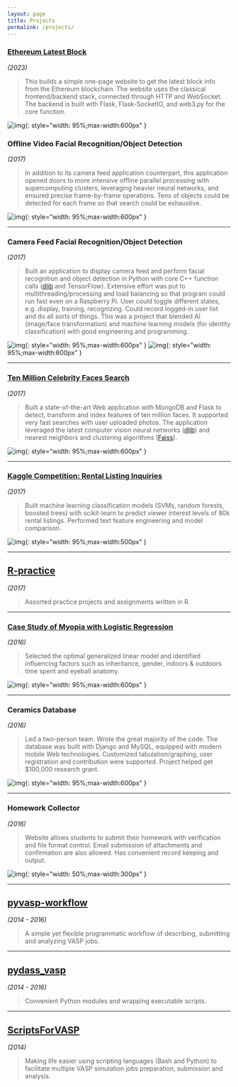 ```yaml
---
layout: page
title: Projects
permalink: /projects/
---
```


### [Ethereum Latest Block](https://github.com/terencezl/ethereum-latest-block)

_(2023)_

> This builds a simple one-page website to get the latest block info from the Ethereum blockchain. The website uses the classical frontend/backend stack, connected through HTTP and WebSocket. The backend is built with Flask, Flask-SocketIO, and web3.py for the core function.

![img](/public/imgs/ethereum-latest-block.png){: style="width: 95%;max-width:600px" }

### Offline Video Facial Recognition/Object Detection

_(2017)_

> In addition to its camera feed application counterpart, this application opened doors to more intensive offline parallel processing with supercomputing clusters, leveraging heavier neural networks, and ensured precise frame-by-frame operations. Tens of objects could be detected for each frame so that search could be exhaustive.

![img](/public/imgs/video.jpg){: style="width: 95%;max-width:600px" }

-----------------

### Camera Feed Facial Recognition/Object Detection

_(2017)_

> Built an application to display camera feed and perform facial recognition and object detection in Python with core C++ function calls ([dlib](http://dlib.net/) and TensorFlow). Extensive effort was put to multithreading/processing and load balancing so that program could run fast even on a Raspberry Pi. User could toggle different states, e.g. display, training, recognizing. Could record logged-in user list and do all sorts of things. This was a project that blended AI (image/face transformation) and machine learning models (for identity classification) with good engineering and programming.

![img](/public/imgs/camera0.jpg){: style="width: 95%;max-width:600px" }
![img](/public/imgs/camera1.jpg){: style="width: 95%;max-width:600px" }

-----------------

### [Ten Million Celebrity Faces Search](/projects/facesearch)

_(2017)_

> Built a state-of-the-art Web application with MongoDB and Flask to detect, transform and index features of ten million faces. It supported very fast searches with user uploaded photos. The application leveraged the latest computer vision neural networks ([dlib](http://dlib.net/)) and nearest neighbors and clustering algorithms ([Faiss](https://github.com/facebookresearch/faiss)).

![img](/public/imgs/celebsearch0.jpg){: style="width: 95%;max-width:600px" }

-----------------

### [Kaggle Competition: Rental Listing Inquiries](https://github.com/terencezl/kaggle-rental-listing-inquiries)

_(2017)_

> Built machine learning classification models (SVMs, random forests, boosted trees) with scikit-learn to predict viewer interest levels of 80k rental listings. Performed text feature engineering and model comparison.

![img](/public/imgs/kaggle.jpg){: style="width: 95%;max-width:500px" }

-----------------

## [R-practice](https://github.com/terencezl/R-practice)

_(2017)_

> Assorted practice projects and assignments written in R.

-----------------

### [Case Study of Myopia with Logistic Regression](/projects/myopia.html)

_(2016)_

> Selected the optimal generalized linear model and identified influencing factors such as inheritance, gender, indoors & outdoors time spent and eyeball anatomy.

![img](/public/imgs/myopia.jpg){: style="width: 95%;max-width:600px" }

-----------------

### Ceramics Database

_(2016)_

> Led a two-person team. Wrote the great majority of the code. The database was built with Django and MySQL, equipped with modern mobile Web technologies. Customized tabulation/graphing, user registration and contribution were supported. Project helped get $100,000 research grant.

![img](/public/imgs/ceramics.jpg){: style="width: 95%;max-width:600px" }

-----------------

### Homework Collector

_(2016)_

> Website allows students to submit their homework with verification and file format control. Email submission of attachments and confirmation are also allowed. Has convenient record keeping and output.

![img](/public/imgs/collecthw.jpg){: style="width: 50%;max-width:300px" }

-----------------

## [pyvasp-workflow](https://github.com/terencezl/pyvasp-workflow)

_(2014 - 2016)_

> A simple yet flexible programmatic workflow of describing, submitting and analyzing VASP jobs.

-----------------

## [pydass_vasp](https://github.com/terencezl/pydass_vasp)

_(2014 - 2016)_

> Convenient Python modules and wrapping executable scripts.

-----------------

## [ScriptsForVASP](https://github.com/terencezl/ScriptsForVASP)

_(2014)_

> Making life easier using scripting languages (Bash and Python) to facilitate multiple VASP simulation jobs preparation, submission and analysis.
